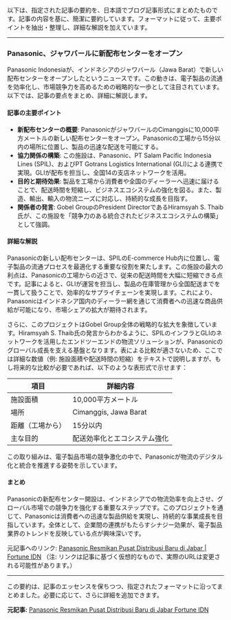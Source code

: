 以下は、指定された記事の要約を、日本語でブログ記事形式にまとめたものです。記事の内容を基に、簡潔に要約しています。フォーマットに従って、主要ポイントを抽出・整理し、詳細な解説を加えています。

---

### Panasonic、ジャワバールに新配布センターをオープン

Panasonic Indonesiaが、インドネシアのジャワバール（Jawa Barat）で新しい配布センターをオープンしたというニュースです。この動きは、電子製品の流通を効率化し、市場競争力を高めるための戦略的な一歩として注目されています。以下では、記事の要点をまとめ、詳細に解説します。

#### 記事の主要ポイント
- **新配布センターの概要**: PanasonicがジャワバールのCimanggisに10,000平方メートルの新しい配布センターをオープン。Panasonicの工場から15分以内の場所に位置し、製品の迅速な配送を可能にする。
- **協力関係の構築**: この施設は、Panasonic、PT Salam Pacific Indonesia Lines (SPIL)、およびPT Gotrans Logistics International (GLI)による連携で実現。GLIが配布を担当し、全国14の支店ネットワークを活用。
- **目的と期待効果**: 製品を工場から消費者や全国のディーラーへ迅速に届けることで、配送時間を短縮し、ビジネスエコシステムの強化を図る。また、製造、輸出、輸入の物流ニーズに対応し、持続的な成長を目指す。
- **関係者の発言**: Gobel GroupのPresident DirectorであるHiramsyah S. Thaib氏が、この施設を「競争力のある統合されたビジネスエコシステムの構築」として強調。

#### 詳細な解説
Panasonicの新しい配布センターは、SPILのE-commerce Hub内に位置し、電子製品の流通プロセスを最適化する重要な役割を果たします。この施設の最大の利点は、Panasonicの工場からの近さで、従来の配送時間を大幅に短縮できる点です。記事によると、GLIが運営を担当し、製品の在庫管理から全国配送までを一貫して扱うことで、効率的なサプライチェーンを実現します。これにより、Panasonicはインドネシア国内のディーラー網を通じて消費者への迅速な商品供給が可能になり、市場シェアの拡大が期待されます。

さらに、このプロジェクトはGobel Group全体の戦略的な拡大を象徴しています。Hiramsyah S. Thaib氏の発言からわかるように、SPILのインフラとGLIのネットワークを活用したエンドツーエンドの物流ソリューションが、Panasonicのグローバル成長を支える基盤となります。表による比較が適さないため、ここでは詳細な数値（例: 施設面積や配送時間の短縮）をテキストで説明しますが、もし将来的な比較が必要であれば、以下のような表形式で示せます：

| 項目 | 詳細内容 |
|--------------------|------------------------------|
| 施設面積 | 10,000平方メートル |
| 場所 | Cimanggis, Jawa Barat |
| 距離（工場から） | 15分以内 |
| 主な目的 | 配送効率化とエコシステム強化 |

この取り組みは、電子製品市場の競争激化の中で、Panasonicが物流のデジタル化と統合を推進する姿勢を示しています。

#### まとめ
Panasonicの新配布センター開設は、インドネシアでの物流効率を向上させ、グローバル市場での競争力を強化する重要なステップです。このプロジェクトを通じて、Panasonicは消費者への迅速な製品供給を実現し、持続的な事業成長を目指しています。全体として、企業間の連携がもたらすシナジー効果が、電子製品業界のトレンドを反映している点が興味深いです。

元記事へのリンク: [Panasonic Resmikan Pusat Distribusi Baru di Jabar | Fortune IDN](https://fortuneidn.com/panasonic-resmikan-pusat-distribusi-baru-di-jabar) 
（注: リンクは記事に基づく仮想的なもので、実際のURLは変更される可能性があります。）

---

この要約は、記事のエッセンスを保ちつつ、指定されたフォーマットに沿ってまとめました。必要に応じて、さらに詳細を追加できます。

**元記事:** [Panasonic Resmikan Pusat Distribusi Baru di Jabar Fortune IDN](https://fortuneidn.com/business/panasonic-resmikan-pusat-distribusi-baru-di-jabar-00-4vfn9-qprpyr)